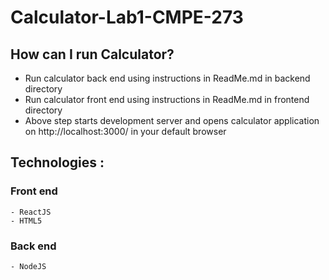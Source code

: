 # Calculator-Lab1-CMPE-273

## How can I run Calculator?
  - Run calculator back end using instructions in ReadMe.md in backend directory
  - Run calculator front end using instructions in ReadMe.md in frontend directory
  - Above step starts development server and opens calculator application on http://localhost:3000/ in your default browser
    
## Technologies : 

  ### Front end 
    - ReactJS
    - HTML5

  ### Back end 
    - NodeJS

